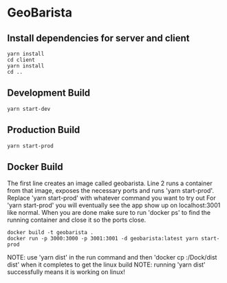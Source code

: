 # GeoBarista

## Install dependencies for server and client

```
yarn install
cd client
yarn install
cd ..
```

## Development Build

```
yarn start-dev
```

## Production Build

```
yarn start-prod
```

## Docker Build

The first line creates an image called geobarista.
Line 2 runs a container from that image, exposes the necessary ports and runs 'yarn start-prod'.
Replace 'yarn start-prod' with whatever command you want to try out
For 'yarn start-prod' you will eventually see the app show up on localhost:3001 like normal.
When you are done make sure to run 'docker ps' to find the running container and close it so the ports close.

```
docker build -t geobarista .
docker run -p 3000:3000 -p 3001:3001 -d geobarista:latest yarn start-prod
```

NOTE: use 'yarn dist' in the run command and then 'docker cp <container>:/Dock/dist dist' when it completes to get the linux build
NOTE: running 'yarn dist' successfully means it is working on linux!